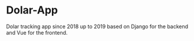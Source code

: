 # Dolar-App
Dolar tracking app since 2018 up to 2019 based on Django for the backend and Vue for the frontend.
